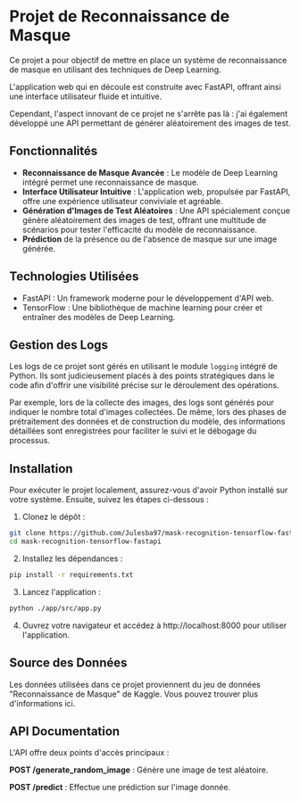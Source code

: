 # Projet de Reconnaissance de Masque

Ce projet a pour objectif de mettre en place un système de reconnaissance de masque en utilisant des techniques de Deep Learning. 

L'application web qui en découle est construite avec FastAPI, offrant ainsi une interface utilisateur fluide et intuitive. 

Cependant, l'aspect innovant de ce projet ne s'arrête pas là : j'ai également développé une API permettant de générer aléatoirement des images de test.

## Fonctionnalités
- **Reconnaissance de Masque Avancée** : Le modèle de Deep Learning intégré permet une reconnaissance de masque.
- **Interface Utilisateur Intuitive** : L'application web, propulsée par FastAPI, offre une expérience utilisateur conviviale et agréable.
- **Génération d'Images de Test Aléatoires** : Une API spécialement conçue génère aléatoirement des images de test, offrant une multitude de scénarios pour tester l'efficacité du modèle de reconnaissance.
- **Prédiction** de la présence ou de l'absence de masque sur une image générée.

## Technologies Utilisées

- FastAPI : Un framework moderne pour le développement d'API web.
- TensorFlow : Une bibliothèque de machine learning pour créer et entraîner des modèles de Deep Learning.

## Gestion des Logs
Les logs de ce projet sont gérés en utilisant le module `logging` intégré de Python. Ils sont judicieusement placés à des points stratégiques dans le code afin d'offrir une visibilité précise sur le déroulement des opérations.

Par exemple, lors de la collecte des images, des logs sont générés pour indiquer le nombre total d'images collectées. De même, lors des phases de prétraitement des données et de construction du modèle, des informations détaillées sont enregistrées pour faciliter le suivi et le débogage du processus.
## Installation

Pour exécuter le projet localement, assurez-vous d'avoir Python installé sur votre système. Ensuite, suivez les étapes ci-dessous :

1. Clonez le dépôt :

```bash
git clone https://github.com/Julesba97/mask-recognition-tensorflow-fastapi.git
cd mask-recognition-tensorflow-fastapi
```

2. Installez les dépendances :
```bash
pip install -r requirements.txt

```
3. Lancez l'application :
```bash
python ./app/src/app.py
```

4. Ouvrez votre navigateur et accédez à http://localhost:8000 pour utiliser l'application.

## Source des Données

Les données utilisées dans ce projet proviennent du jeu de données "Reconnaissance de Masque" de Kaggle. Vous pouvez trouver plus d'informations ici.

## API Documentation
L'API offre deux points d'accès principaux : 

**POST /generate_random_image** : Génère une image de test aléatoire.

**POST /predict** : Effectue une prédiction sur l'image donnée.
